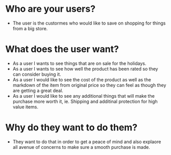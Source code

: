 # Who are your users?

- The user is the custormes who would like to save on shopping for things from a big store.

# What does the user want?

- As a user I wants to see things that are on sale for the holidays.
- As a user I  wants to see how well the product has been rated so they can consider buying it.
- As a user I   would like to see the cost of the product as well as the markdown of the item from original price so they can feel as though they are getting a great deal.
- As a user I would like to see any additional things that will make the purchase more worth it, ie. Shipping and additinal protection for high value items.

# Why do they want to do them?

- They want to do that in order to get a peace of mind and also explaore all avenue of concerns to make sure a smooth purchase is  made.
